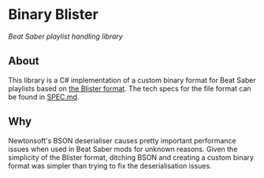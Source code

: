 # Binary Blister

*Beat Saber playlist handling library*

## About

This library is a C# implementation of a custom binary format for Beat Saber playlists based on [the Blister format](https://github.com/lolPants/Blister/blob/master/SPEC.md).
The tech specs for the file format can be found in [SPEC.md](SPEC.md).

## Why

Newtonsoft's BSON deserialiser causes pretty important performance issues when used in Beat Saber mods for unknown reasons.
Given the simplicity of the Blister format, ditching BSON and creating a custom binary format was simpler than trying to fix the deserialisation issues.
